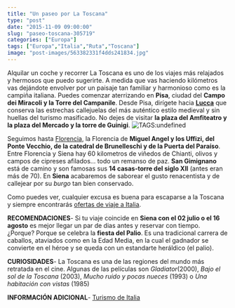 ```yaml
---
title: "Un paseo por La Toscana"
type: "post"
date: "2015-11-09 09:00:00"
slug: "paseo-toscana-305719"
categories: ["Europa"]
tags: ["Europa","Italia","Ruta","Toscana"]
image: "post-images/563382331f4dds241834.jpg"
---
```


Alquilar un coche y recorrer La Toscana es uno de los viajes más relajados y hermosos que puedo sugerirte. A medida que vas haciendo kilómetros vas dejándote envolver por un paisaje tan familiar y harmonioso como es la campiña italiana. Puedes comenzar aterrizando en **Pisa**, ciudad del **Campo dei Miracoli y la Torre del Campanile**. Desde Pisa, dirígete hacia **[Lucca](http://www.luccaturismo.it/)** que conserva las estrechas callejuelas del más auténtico estilo medieval y sin huellas del turismo masificado. No dejes de visitar **la plaza del Amfiteatro y la plaza del Mercado y la torre de Guinigi**. ![ TAGS:undefined](post-images/563382331f4dds241834.jpg)  
  
Seguimos hasta [Florencia](http://www.missviajes.com/florencia-5227), la Florencia de **Miguel Angel y los Uffizi, del Ponte Vecchio, de la catedral de Brunelleschi y de la Puerta del Paraíso**. Entre Florencia y Siena hay 60 kilometros de viñedos de Chianti, olivos y campos de cipreses afilados... todo un remanso de paz. **San Gimignano** está de camino y son famosas sus **14 casas-torre del siglo XII** (antes eran más de 70). En **Siena** acabaremos de saborear el gusto renacentista y de callejear por su *burgo* tan bien conservado.  
  
Como puedes ver, cualquier excusa es buena para escaparse a la Toscana y siempre encontrarás [ofertas de viaje a Italia](http://www.voyage-prive.es/ofertas/viajes-a-italia).  
  
**RECOMENDACIONES**- Si tu viaje coincide en **Siena con el 02 julio o el 16 agosto** es mejor llegar un par de dias antes y reservar con tiempo. ¿Porque? Porque se celebra la **fiesta del Palio**. Es una tradicional carrera de caballos, ataviados como en la Edad Media, en la cual el gadnador se convierte en el héroe y se queda con un estandarte heráldico (el palio).

**CURIOSIDADES**- La Toscana es una de las regiones del mundo más retratada en el cine. Algunas de las películas son *Gladiator*(2000), *Bajo el sol de la Toscana* (2003), *Mucho ruido y pocas nueces* (1993) o *Una habitación con vistas* (1985)

**INFORMACIÓN ADICIONAL**- [Turismo de Italia](http://www.italia.it/es/descubre-italia/toscana.html)
